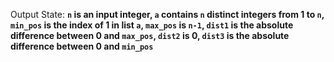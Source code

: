 Output State: **`n` is an input integer, `a` contains `n` distinct integers from 1 to `n`, `min_pos` is the index of 1 in list `a`, `max_pos` is `n-1`, `dist1` is the absolute difference between 0 and `max_pos`, `dist2` is 0, `dist3` is the absolute difference between 0 and `min_pos`**
